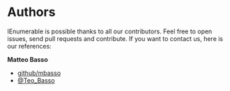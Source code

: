 # Authors

IEnumerable is possible thanks to all our contributors.
Feel free to open issues, send pull requests and contribute.
If you want to contact us, here is our references:

**Matteo Basso**
- [github/mbasso](https://github.com/mbasso)
- [@Teo_Basso](https://twitter.com/Teo_Basso)
